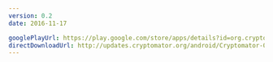```yaml
---
version: 0.2
date: 2016-11-17

googlePlayUrl: https://play.google.com/store/apps/details?id=org.cryptomator.beta
directDownloadUrl: http://updates.cryptomator.org/android/Cryptomator-0.2.0.apk
---
```

